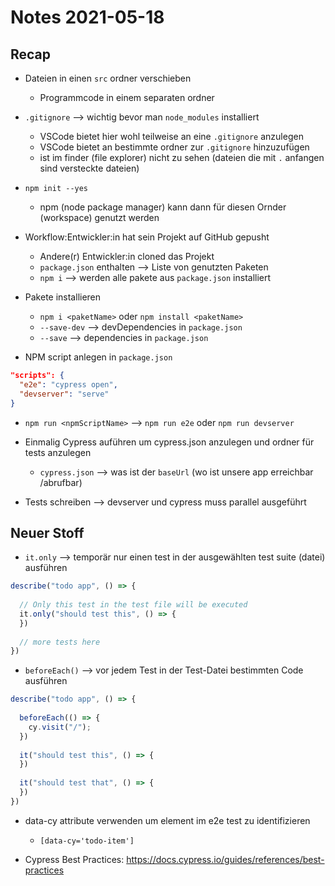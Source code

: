 # Notes 2021-05-18

## Recap

- Dateien in einen `src` ordner verschieben
  - Programmcode in einem separaten ordner

- `.gitignore` --> wichtig bevor man `node_modules` installiert
  - VSCode bietet hier wohl teilweise an eine `.gitignore` anzulegen
  - VSCode bietet an bestimmte ordner zur `.gitignore` hinzuzufügen
  - ist im finder (file explorer) nicht zu sehen (dateien die mit `.` anfangen sind versteckte dateien)

- `npm init --yes`
  - npm (node package manager) kann dann für diesen Ornder (workspace) genutzt werden

- Workflow:Entwickler:in hat sein Projekt auf GitHub gepusht
  - Andere(r) Entwickler:in cloned das Projekt
  - `package.json` enthalten --> Liste von genutzten Paketen
  - `npm i` --> werden alle pakete aus `package.json` installiert

- Pakete installieren
  - `npm i <paketName>` oder `npm install <paketName>`
  - `--save-dev` --> devDependencies in `package.json`
  - `--save` --> dependencies in `package.json`

- NPM script anlegen in `package.json`
```json
"scripts": {
  "e2e": "cypress open",
  "devserver": "serve"
}
```
- `npm run <npmScriptName>` --> `npm run e2e` oder `npm run devserver`

- Einmalig Cypress auführen um cypress.json anzulegen und ordner für tests anzulegen
  - `cypress.json` --> was ist der `baseUrl` (wo ist unsere app erreichbar /abrufbar)

- Tests schreiben --> devserver und cypress muss parallel ausgeführt

## Neuer Stoff


- `it.only` --> temporär nur einen test in der ausgewählten test suite (datei) ausführen
```js
describe("todo app", () => {
  
  // Only this test in the test file will be executed
  it.only("should test this", () => {
  })
  
  // more tests here
})
```

- `beforeEach()` --> vor jedem Test in der Test-Datei bestimmten Code ausführen
```js
describe("todo app", () => {
  
  beforeEach(() => {
    cy.visit("/");
  })
  
  it("should test this", () => {
  })
  
  it("should test that", () => {
  })
})
```


- data-cy attribute verwenden um element im e2e test zu identifizieren
  - `[data-cy='todo-item']`

- Cypress Best Practices: https://docs.cypress.io/guides/references/best-practices
